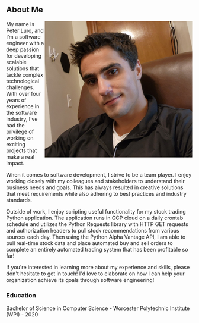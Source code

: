 
## About  Me
<img src="img/profile.png" alt="image" width="400" style="float: right;">

My name is Peter Luro, and I’m a software engineer with a deep passion for developing scalable solutions that tackle complex technological challenges. With over four years of experience in the software industry, I’ve had the privilege of working on exciting projects that make a real impact.

When it comes to software development, I strive to be a team player. I enjoy working closely with my colleagues and stakeholders to understand their business needs and goals. This has always resulted in creative solutions that meet requirements while also adhering to best practices and industry standards.

Outside of work, I enjoy scripting useful functionality for my stock trading Python application. The application runs in GCP cloud on a daily crontab schedule and utilizes the Python Requests library with HTTP GET requests and authorization headers to pull stock recommendations from various sources each day. Then using the Python Alpha Vantage API, I am able to pull real-time stock data and place automated buy and sell orders to complete an entirely automated trading system that has been profitable so far!

If you're interested in learning more about my experience and skills, please don't hesitate to get in touch! I'd love to elaborate on how I can help your organization achieve its goals through software engineering!

### Education

Bachelor of Science in Computer Science - Worcester Polytechnic Institute (WPI) - 2020



